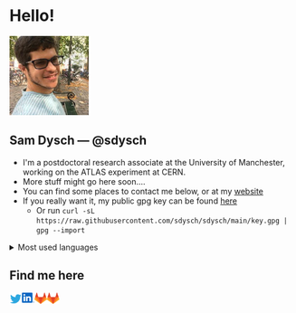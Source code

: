 # Hello!

![me](https://raw.githubusercontent.com/sdysch/sdysch/main/icons/me.png)

## Sam Dysch — @sdysch

- I'm a postdoctoral research associate at the University of Manchester, working on the ATLAS experiment at CERN.
- More stuff might go here soon....
- You can find some places to contact me below, or at my [website](https://sdysch.github.io/)
- If you really want it, my public gpg key can be found [here](https://raw.githubusercontent.com/sdysch/sdysch/main/key.gpg)
	- Or run `curl -sL https://raw.githubusercontent.com/sdysch/sdysch/main/key.gpg | gpg --import`

<details>
	<summary>Most used languages</summary>
	<img align="left" alt="Most used languages" src="https://github-readme-stats.vercel.app/api/top-langs/?username=sdysch&theme=dracula&langs_count=7" />
</details>

## Find me here

<a href="https://twitter.com/sam_dysch">
  <img align="left" alt="Sam's Twitter" width="22px" src="https://raw.githubusercontent.com/sdysch/sdysch/main/icons/twitter.svg" />
</a>
<a href="https://www.linkedin.com/in/sdysch/">
  <img align="left" alt="Sam's Linkdein" width="22px" src="https://raw.githubusercontent.com/sdysch/sdysch/main/icons/linkedin.svg" />
</a>
<a href="https://gitlab.com/sdysch">
  <img align="left" alt="Sam's Gitlab" width="22px" src="https://raw.githubusercontent.com/sdysch/sdysch/main/icons/gitlab.svg" />
</a>
<a href="https://gitlab.cern.ch/sdysch">
  <img align="left" alt="Sam's CERN Gitlab" width="22px" src="https://raw.githubusercontent.com/sdysch/sdysch/main/icons/gitlab.svg" />
</a>
